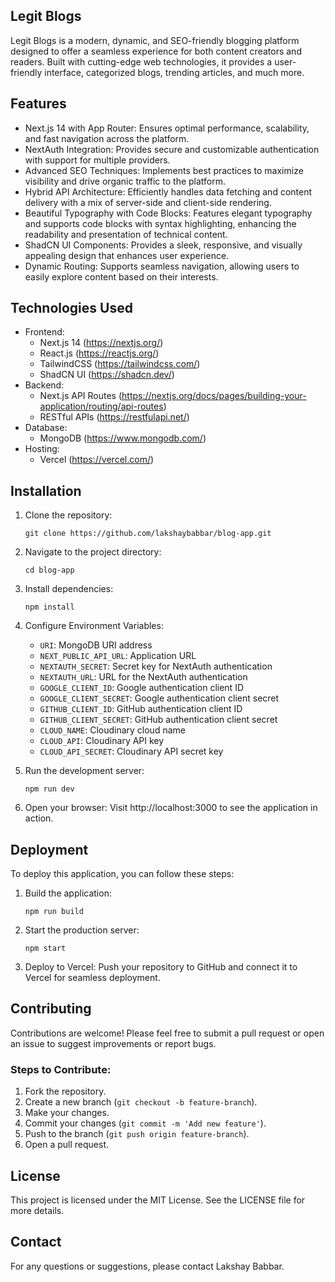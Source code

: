 Legit Blogs
-------------

Legit Blogs is a modern, dynamic, and SEO-friendly blogging platform designed to offer a seamless experience for both content creators and readers. Built with cutting-edge web technologies, it provides a user-friendly interface, categorized blogs, trending articles, and much more.

Features
--------

-   Next.js 14 with App Router: Ensures optimal performance, scalability, and fast navigation across the platform.
-   NextAuth Integration: Provides secure and customizable authentication with support for multiple providers.
-   Advanced SEO Techniques: Implements best practices to maximize visibility and drive organic traffic to the platform.
-   Hybrid API Architecture: Efficiently handles data fetching and content delivery with a mix of server-side and client-side rendering.
-   Beautiful Typography with Code Blocks: Features elegant typography and supports code blocks with syntax highlighting, enhancing the readability and presentation of technical content.
-   ShadCN UI Components: Provides a sleek, responsive, and visually appealing design that enhances user experience.
-   Dynamic Routing: Supports seamless navigation, allowing users to easily explore content based on their interests.

Technologies Used
-----------------

-   Frontend:
    -   Next.js 14 (<https://nextjs.org/>)
    -   React.js (<https://reactjs.org/>)
    -   TailwindCSS (<https://tailwindcss.com/>)
    -   ShadCN UI (<https://shadcn.dev/>)
-   Backend:
    -   Next.js API Routes (<https://nextjs.org/docs/pages/building-your-application/routing/api-routes>)
    -   RESTful APIs (<https://restfulapi.net/>)
-   Database:
    -   MongoDB (<https://www.mongodb.com/>)
-   Hosting:
    -   Vercel (<https://vercel.com/>)

Installation
------------

1.  Clone the repository:

    `git clone https://github.com/lakshaybabbar/blog-app.git`

2.  Navigate to the project directory:

    `cd blog-app`

3.  Install dependencies:

    `npm install`

4. Configure Environment Variables:

    - `URI`: MongoDB URI address
    - `NEXT_PUBLIC_API_URL`: Application URL
    - `NEXTAUTH_SECRET`: Secret key for NextAuth authentication
    - `NEXTAUTH_URL`: URL for the NextAuth authentication
    - `GOOGLE_CLIENT_ID`: Google authentication client ID
    - `GOOGLE_CLIENT_SECRET`: Google authentication client secret
    - `GITHUB_CLIENT_ID`: GitHub authentication client ID
    - `GITHUB_CLIENT_SECRET`: GitHub authentication client secret
    - `CLOUD_NAME`: Cloudinary cloud name
    - `CLOUD_API`: Cloudinary API key
    - `CLOUD_API_SECRET`: Cloudinary API secret key

5.  Run the development server:

    `npm run dev`

6.  Open your browser: Visit http://localhost:3000 to see the application in action.

Deployment
----------

To deploy this application, you can follow these steps:

1.  Build the application:

    `npm run build`

2.  Start the production server:

    `npm start`

3.  Deploy to Vercel: Push your repository to GitHub and connect it to Vercel for seamless deployment.

Contributing
------------

Contributions are welcome! Please feel free to submit a pull request or open an issue to suggest improvements or report bugs.

### Steps to Contribute:

1.  Fork the repository.
2.  Create a new branch (`git checkout -b feature-branch`).
3.  Make your changes.
4.  Commit your changes (`git commit -m 'Add new feature'`).
5.  Push to the branch (`git push origin feature-branch`).
6.  Open a pull request.

License
-------

This project is licensed under the MIT License. See the LICENSE file for more details.

Contact
-------

For any questions or suggestions, please contact Lakshay Babbar.